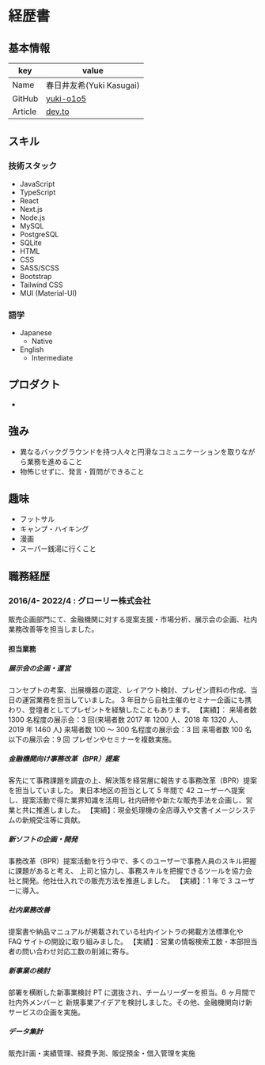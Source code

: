 # 経歴書

## 基本情報

| key     | value                                     |
| ------- | ----------------------------------------- |
| Name    | 春日井友希(Yuki Kasugai)                  |
| GitHub  | [yuki-o1o5](https://github.com/yuki-o1o5) |
| Article | [dev.to](https://dev.to/yukio1o5)         |

## スキル

### 技術スタック

- JavaScript
- TypeScript
- React
- Next.js
- Node.js
- MySQL
- PostgreSQL
- SQLite
- HTML
- CSS
- SASS/SCSS
- Bootstrap
- Tailwind CSS
- MUI (Material-UI)

### 語学

- Japanese
  - Native
- English
  - Intermediate

## プロダクト

-

## 強み

- 異なるバックグラウンドを持つ人々と円滑なコミュニケーションを取りながら業務を進めること
- 物怖じせずに、発言・質問ができること

## 趣味

- フットサル
- キャンプ・ハイキング
- 漫画
- スーパー銭湯に行くこと

## 職務経歴

### 2016/4- 2022/4 : グローリー株式会社

販売企画部門にて、金融機関に対する提案支援・市場分析、展示会の企画、社内業務改善等を担当しました。

#### 担当業務

##### 展示会の企画・運営

コンセプトの考案、出展機器の選定、レイアウト検討、プレゼン資料の作成、当日の運営業務を担当していました。
3 年目から自社主催のセミナー企画にも携わり、登壇者としてプレゼントを経験したこともあります。
【実績】：
来場者数 1300 名程度の展示会：3 回(来場者数 2017 年 1200 人、2018 年 1320 人、2019 年 1460 人)
来場者数 100 ～ 300 名程度の展示会：3 回
来場者数 100 名以下の展示会：9 回
プレゼンやセミナーを複数実施。

##### 金融機関向け事務改革（BPR）提案

客先にて事務課題を調査の上、解決策を経営層に報告する事務改革（BPR）提案を担当していました。
東日本地区の担当として 5 年間で 42 ユーザーへ提案し、提案活動で得た業界知識を活用し
社内研修や新たな販売手法を企画し、営業と共に推進しました。
【実績】：現金処理機の全店導入や文書イメージシステムの新規受注等に貢献。



##### 新ソフトの企画・開発

事務改革（BPR）提案活動を行う中で、多くのユーザーで事務人員のスキル把握に課題があると考え、
上司と協力し、事務スキルを把握できるツールを協力会社と開発。他社仕入れでの販売方法を推進しました。
【実績】：1 年で 3 ユーザーに導入。

##### 社内業務改善

提案書や納品マニュアルが掲載されている社内イントラの掲載方法標準化や FAQ サイトの開設に取り組みました。
【実績】：営業の情報検索工数・本部担当者の問い合わせ対応工数の削減に寄与。

##### 新事業の検討

部署を横断した新事業検討 PT に選抜され、チームリーダーを担当。6 ヶ月間で社内外メンバーと
新規事業アイデアを検討しました。その他、金融機関向け新サービスの企画を実施。



##### データ集計

販売計画・実績管理、経費予測、販促預金・借入管理を実施
